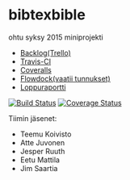 # bibtexbible
ohtu syksy 2015 miniprojekti

* [Backlog(Trello)](https://trello.com/b/VGq3K1EW/bitexbible)
* [Travis-CI](https://travis-ci.org/ohtu/bibtexbible)
* [Coveralls](https://coveralls.io/github/ohtu/bibtexbible)
* [Flowdock(vaatii tunnukset)](https://www.flowdock.com/app/miniprojekti/bibtexbible)
* [Loppuraportti](https://github.com/ohtu/bibtexbible/blob/master/doc/Bibtexbible-Loppuraportti.pdf)

[![Build Status](https://travis-ci.org/ohtu/bibtexbible.svg?branch=master)](https://travis-ci.org/ohtu/bibtexbible)
[![Coverage Status](https://coveralls.io/repos/ohtu/bibtexbible/badge.svg?branch=master&service=github)](https://coveralls.io/github/ohtu/bibtexbible?branch=master)

Tiimin jäsenet:
* Teemu Koivisto
* Atte Juvonen
* Jesper Ruuth
* Eetu Mattila
* Jim Saartia
